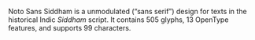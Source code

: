Noto Sans Siddham is a unmodulated (“sans serif”) design for texts in the historical Indic _Siddham_ script. It contains 505 glyphs, 13 OpenType features, and supports 99 characters.